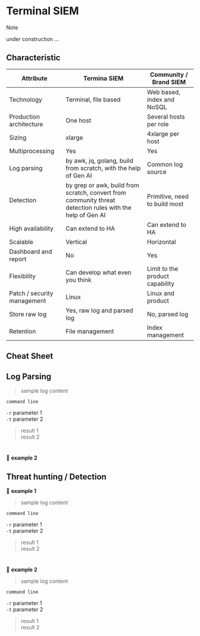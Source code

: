 # **Terminal SIEM**
> [!NOTE]
> under construction ...

## **Characteristic**
Attribute | Termina SIEM | Community \/ Brand SIEM
--- | --- | ---
Technology | Terminal, file based | Web based, index and NoSQL
Production architecture | One host | Several hosts per role
Sizing | xlarge | 4xlarge per host
Multiprocessing | Yes | Yes
Log parsing | by awk, jq, golang, build from scratch, with the help of Gen AI | Common log source
Detection | by grep or awk, build from scratch, convert from community threat detection rules with the help of Gen AI | Primitive, need to build most
High availability | Can extend to HA | Can extend to HA
Scalable | Vertical | Horizontal
Dashboard and report | No | Yes
Flexibility | Can develop what even you think | Limit to the product capability
Patch / security management | Linux | Linux and product
Store raw log | Yes, raw log and parsed log | No, parsed log
Retention | File management | Index management

## **Cheat Sheet**

## Log Parsing
> sample log content

``` 
command line
```
`-r` parameter 1\
`-t` parameter 2
> result 1\
> result 2
#
:bookmark:  **example 2**

## Threat hunting \/ Detection
:bookmark:  **example 1**

> sample log content

``` 
command line
```
`-r` parameter 1\
`-t` parameter 2
> result 1\
> result 2
#
:bookmark:  **example 2**

> sample log content

``` 
command line
```
`-r` parameter 1\
`-t` parameter 2
> result 1\
> result 2

#
<!-- siem
opensearch
elasticsearch
search
index
security
-->
